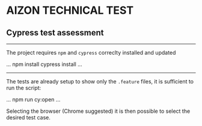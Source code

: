# AIZON TECHNICAL TEST
## Cypress test assessment

---

The project requires `npm` and `cypress` correclty installed and updated

...
npm install
cypress install
...

---

The tests are already setup to show only the `.feature` files, it is sufficient to run the script:

...
npm run cy:open
...

Selecting the browser (Chrome suggested) it is then possible to select the desired test case.
